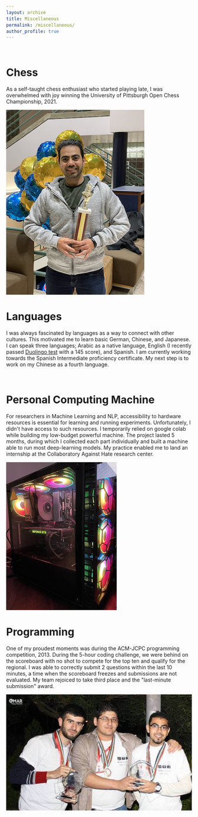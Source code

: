 ```yaml
---
layout: archive
title: Miscellaneous
permalink: /miscellaneous/
author_profile: true
---
```


<br/>

# Chess
As a self-taught chess enthusiast who started playing late, I was overwhelmed with joy winning the University of Pittsburgh Open Chess Championship, 2021. 

<img src="/images/chess_win.png">

<br/>

# Languages
I was always fascinated by languages as a way to connect with other cultures. This motivated me to learn basic German, Chinese, and Japanese. I can speak three languages; Arabic as a native language, English (I recently passed [Duolingo test](/files/duolingo.pdf) with a 145 score), and Spanish. I am currently working towards the Spanish Intermediate proficiency certificate. My next step is to work on my Chinese as a fourth language.

<br/>

# Personal Computing Machine
For researchers in Machine Learning and NLP, accessibility to hardware resources is essential for learning and running experiments. Unfortunately, I didn't have access to such resources. I temporarily relied on google colab while building my low-budget powerful machine. The project lasted 5 months, during which I collected each part individually and built a machine able to run most deep-learning models. My practice enabled me to land an internship at the Collaboratory Against Hate research center.

<img src="/images/beast.png">

<br/>

# Programming
One of my proudest moments was during the ACM-JCPC programming competition, 2013. During the 5-hour coding challenge, we were behind on the scoreboard with no shot to compete for the top ten and qualify for the regional. I was able to correctly submit 2 questions within the last 10 minutes, a time when the scoreboard freezes and submissions are not evaluated. My team rejoiced to take third place and the "last-minute submission" award.

<img src="/images/ACM.jpeg">